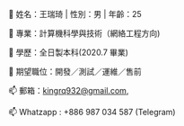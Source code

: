 👋 姓名：王瑞琦  | 性別：男 |  年齡：25

👀 專業：計算機科學與技術（網絡工程方向)

🌱 學歷：全日製本科(2020.7 畢業)

💞️ 期望職位：開發／測試／運維／售前

📫 郵箱：kingrq932@gmail.com, 

📫 Whatzapp : +886 987 034 587  (Telegram)
